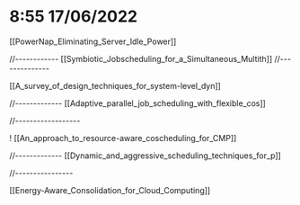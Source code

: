 # 8:55 17/06/2022
[[PowerNap_Eliminating_Server_Idle_Power]]

//------------
[[Symbiotic_Jobscheduling_for_a_Simultaneous_Multith]]
//--------------

[[A_survey_of_design_techniques_for_system-level_dyn]]

//-------------
[[Adaptive_parallel_job_scheduling_with_flexible_cos]]

//------------------

! [[An_approach_to_resource-aware_coscheduling_for_CMP]]

//-------------
[[Dynamic_and_aggressive_scheduling_techniques_for_p]]

//----------------

[[Energy-Aware_Consolidation_for_Cloud_Computing]]